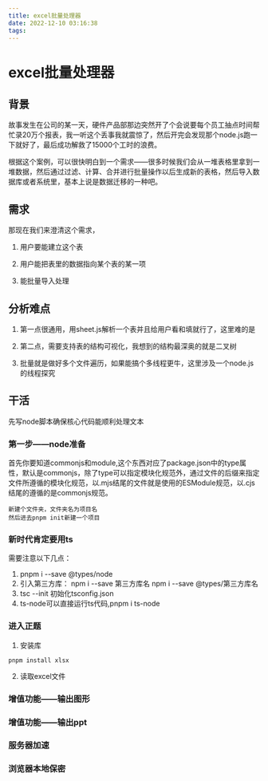 ```yaml
---
title: excel批量处理器
date: 2022-12-10 03:16:38
tags:
---
```


# excel批量处理器

## 背景

故事发生在公司的某一天，硬件产品部那边突然开了个会说要每个员工抽点时间帮忙录20万个报表，我一听这个丢事我就震惊了，然后开完会发现那个node.js跑一下就好了，最后成功解救了15000个工时的浪费。

根据这个案例，可以很快明白到一个需求——很多时候我们会从一堆表格里拿到一堆数据，然后通过过滤、计算、合并进行批量操作以后生成新的表格，然后导入数据库或者系统里，基本上说是数据迁移的一种吧。

## 需求

那现在我们来澄清这个需求，

1. 用户要能建立这个表

2. 用户能把表里的数据指向某个表的某一项

3. 能批量导入处理

## 分析难点

1. 第一点很通用，用sheet.js解析一个表并且给用户看和填就行了，这里难的是

2. 第二点，需要支持表的结构可视化，我想到的结构最深奥的就是二叉树

3. 批量就是做好多个文件遍历，如果能搞个多线程更牛，这里涉及一个node.js的线程探究

## 干活

先写node脚本确保核心代码能顺利处理文本

### 第一步——node准备

首先你要知道commonjs和module,这个东西对应了package.json中的type属性，默认是commonjs，除了type可以指定模块化规范外，通过文件的后缀来指定文件所遵循的模块化规范，以.mjs结尾的文件就是使用的ESModule规范，以.cjs结尾的遵循的是commonjs规范。

```
新建个文件夹，文件夹名为项目名
然后进去pnpm init新建一个项目
```

### 新时代肯定要用ts

需要注意以下几点：

1. pnpm i --save @types/node
2. 引入第三方库： npm i --save 第三方库名 npm i --save @types/第三方库名
3. tsc --init 初始化tsconfig.json
4. ts-node可以直接运行ts代码,pnpm i ts-node

### 进入正题

1. 安装库
```
pnpm install xlsx
```
2. 读取excel文件


### 增值功能——输出图形

### 增值功能——输出ppt

### 服务器加速

### 浏览器本地保密